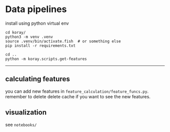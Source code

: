 # Data pipelines


install using python virtual env

```
cd koray/
python3 -m venv .venv
source .venv/bin/activate.fish  # or something else
pip install -r requirements.txt

cd ..
python -m koray.scripts.get-features
```

---
 
## calculating features 

you can add new features in `feature_calculation/feature_funcs.py`. remember to delete delete cache if you want to see the new features. 


## visualization

see `notebooks/`
